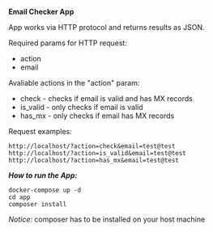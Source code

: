 **Email Checker App**

App works via HTTP protocol and returns results as JSON.

Required params for HTTP request:
* action
* email

Avaliable actions in the "action" param:
* check - checks if email is valid and has MX records
* is_valid - only checks if email is valid
* has_mx - only checks if email has MX records

Request examples:
```
http://localhost/?action=check&email=test@test
http://localhost/?action=is_valid&email=test@test
http://localhost/?action=has_mx&email=test@test
```

***How to run the App:***
```
docker-compose up -d
cd app
composer install
```

*Notice:* composer has to be installed on your host machine